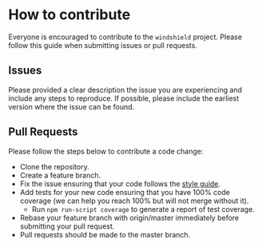 # How to contribute
Everyone is encouraged to contribute to the `windshield` project. Please follow this guide when submitting issues or pull requests.

## Issues
Please provided a clear description the issue you are experiencing and include any steps to reproduce. If possible, please include the earliest version where the issue can be found.

## Pull Requests
Please follow the steps below to contribute a code change:

* Clone the repository.
* Create a feature branch.
* Fix the issue ensuring that your code follows the [style guide](http://git.cars.com/projects/MP/repos/windshield/browse/STYLE.md).
* Add tests for your new code ensuring that you have 100% code coverage (we can help you reach 100% but will not merge without it).
    * Run `npm run-script coverage` to generate a report of test coverage.
* Rebase your feature branch with origin/master immediately before submitting your pull request.
* Pull requests should be made to the master branch.

